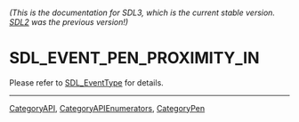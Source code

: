 ###### (This is the documentation for SDL3, which is the current stable version. [SDL2](https://wiki.libsdl.org/SDL2/) was the previous version!)
# SDL_EVENT_PEN_PROXIMITY_IN

Please refer to [SDL_EventType](SDL_EventType) for details.

----
[CategoryAPI](CategoryAPI), [CategoryAPIEnumerators](CategoryAPIEnumerators), [CategoryPen](CategoryPen)

